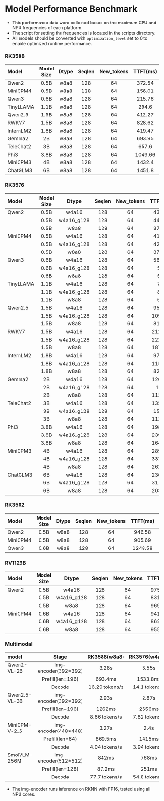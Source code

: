 # Model Performance Benchmark

- This performance data were collected based on the maximum CPU and NPU frequencies of each platform. 
- The script for setting the frequencies is located in the scripts directory.
- All models should be converted with `optimization_level` set to 0 to enable optimized runtime performance.

### RK3588

| Model     | Model Size | Dtype | Seqlen | New_tokens | TTFT(ms) | Tokens/s | memory(MB) |
| :-------- | :--------: | :---: | :----: | :--------: | :------: | :------: | :--------: |
| Qwen2     |    0.5B    | w8a8  |  128   |     64     |  372.54  |  40.26   |   639.72   |
| MiniCPM4  |    0.5B    | w8a8  |  128   |     64     |  156.01  |  43.93   |   507.45   |
| Qwen3     |    0.6B    | w8a8  |  128   |     64     |  215.76  |  29.52   |   772.98   |
| TinyLLAMA |    1.1B    | w8a8  |  128   |     64     |  294.6   |  24.26   |  1058.46   |
| Qwen2.5   |    1.5B    | w8a8  |  128   |     64     |  412.27  |  16.32   |  1659.15   |
| RWKV7     |    1.5B    | w8a8  |  128   |     64     |  828.62  |  13.81   |  1460.15   |
| InternLM2 |    1.8B    | w8a8  |  128   |     64     |  419.47  |   15.4   |  1764.16   |
| Gemma2    |     2B     | w8a8  |  128   |     64     |  693.95  |   9.65   |  2764.42   |
| TeleChat2 |     3B     | w8a8  |  128   |     64     |  657.6   |  10.12   |  2775.94   |
| Phi3      |    3.8B    | w8a8  |  128   |     64     | 1049.66  |   7.49   |  3747.69   |
| MiniCPM3  |     4B     | w8a8  |  128   |     64     |  1432.4  |   5.98   |  4337.68   |
| ChatGLM3  |     6B     | w8a8  |  128   |     64     |  1451.8  |   4.94   |  5883.87   |

### RK3576

| Model     | Model Size |   Dtype    | Seqlen | New_tokens | TTFT(ms) | Tokens/s | memory(MB) |
| :-------- | :--------: | :--------: | :----: | :--------: | :------: | :------: | :--------: |
| Qwen2     |    0.5B    |   w4a16    |  128   |     64     |  432.63  |  32.61   |   411.71   |
|           |    0.5B    | w4a16_g128 |  128   |     64     |  448.63  |  27.88   |   431.8    |
|           |    0.5B    |    w8a8    |  128   |     64     |  379.46  |  21.72   |   647.03   |
| MiniCPM4  |    0.5B    |   w4a16    |  128   |     64     |  414.05  |  36.76   |   305.61   |
|           |    0.5B    | w4a16_g128 |  128   |     64     |  420.83  |  33.75   |   346.41   |
|           |    0.5B    |    w8a8    |  128   |     64     |  377.83  |  23.94   |   511.98   |
| Qwen3     |    0.6B    |   w4a16    |  128   |     64     |  569.08  |  23.72   |   494.83   |
|           |    0.6B    | w4a16_g128 |  128   |     64     |   582    |  22.52   |   527.46   |
|           |    0.6B    |    w8a8    |  128   |     64     |   525    |  16.92   |   778.37   |
| TinyLLAMA |    1.1B    |   w4a16    |  128   |     64     |   706    |  21.02   |   573.3    |
|           |    1.1B    | w4a16_g128 |  128   |     64     |   822    |  18.91   |   655.82   |
|           |    1.1B    |    w8a8    |  128   |     64     |   619    |  12.59   |  1064.64   |
| Qwen2.5   |    1.5B    |   w4a16    |  128   |     64     |  959.23  |  14.45   |   932.98   |
|           |    1.5B    | w4a16_g128 |  128   |     64     | 1095.06  |  12.87   |  1015.79   |
|           |    1.5B    |    w8a8    |  128   |     64     |  814.69  |   8.51   |  1665.71   |
| RWKV7     |    1.5B    |   w4a16    |  128   |     64     | 2127.31  |  10.36   |   810.59   |
|           |    1.5B    | w4a16_g128 |  128   |     64     | 2229.17  |   9.65   |   901.84   |
|           |    1.5B    |    w8a8    |  128   |     64     | 1878.21  |   7.17   |  1469.38   |
| InternLM2 |    1.8B    |   w4a16    |  128   |     64     |  970.65  |  13.62   |   964.26   |
|           |    1.8B    | w4a16_g128 |  128   |     64     | 1150.83  |  12.06   |  1059.62   |
|           |    1.8B    |    w8a8    |  128   |     64     |  820.58  |   7.9    |  1771.28   |
| Gemma2    |     2B     |   w4a16    |  128   |     64     | 1262.21  |   8.49   |  1527.76   |
|           |     2B     | w4a16_g128 |  128   |     64     |   1535   |   7.72   |   1615.4   |
|           |     2B     |    w8a8    |  128   |     64     | 1126.28  |   4.92   |  2770.05   |
| TeleChat2 |     3B     |   w4a16    |  128   |     64     | 1356.45  |   8.98   |  1513.85   |
|           |     3B     | w4a16_g128 |  128   |     64     |  1585.8  |   7.82   |  1632.43   |
|           |     3B     |    w8a8    |  128   |     64     | 1129.12  |   5.13   |  2782.64   |
| Phi3      |    3.8B    |   w4a16    |  128   |     64     | 1980.87  |   6.35   |   1985.4   |
|           |    3.8B    | w4a16_g128 |  128   |     64     | 2392.96  |   5.84   |   2141.5   |
|           |    3.8B    |    w8a8    |  128   |     64     | 1641.84  |   3.75   |  3756.92   |
| MiniCPM3  |     4B     |   w4a16    |  128   |     64     | 2899.35  |   4.94   |  2334.24   |
|           |     4B     | w4a16_g128 |  128   |     64     | 3377.92  |   4.49   |  2615.88   |
|           |     4B     |    w8a8    |  128   |     64     | 2621.17  |   3.03   |  4364.42   |
| ChatGLM3  |     6B     |   w4a16    |  128   |     64     | 2362.78  |   4.62   |  2983.15   |
|           |     6B     | w4a16_g128 |  128   |     64     | 3170.31  |    4     |  3196.36   |
|           |     6B     |    w8a8    |  128   |     64     | 2037.96  |   2.29   |  5894.02   |

### RK3562

| Model    | Model Size | Dtype | Seqlen | New_tokens | TTFT(ms) | Tokens/s | memory(MB) |
| :------- | :--------: | :---: | :----: | :--------: | :------: | :------: | :--------: |
| Qwen2    |    0.5B    | w8a8  |  128   |     64     |  946.58  |  11.46   |   625.14   |
| MiniCPM4 |    0.5B    | w8a8  |  128   |     64     |  905.69  |  10.47   |   492.4    |
| Qwen3    |    0.6B    | w8a8  |  128   |     64     | 1248.58  |   8.87   |   755.48   |

### RV1126B

| Model    | Model Size |   Dtype    | Seqlen | New_tokens | TTFT(ms) | Tokens/s |
| :------- | :--------: | :--------: | :----: | :--------: | :------: | :------: |
| Qwen2    |    0.5B    |   w4a16    |  128   |     64     |  975.36  |  16.98   |
|          |    0.5B    | w4a16_g128 |  128   |     64     |  831.39  |   15.3   |
|          |    0.5B    |    w8a8    |  128   |     64     |  969.68  |   11.7   |
| MiniCPM4 |    0.6B    |   w4a16    |  128   |     64     |  941.48  |  20.37   |
|          |    0.6B    | w4a16_g128 |  128   |     64     |  862.57  |  17.73   |
|          |    0.6B    |    w8a8    |  128   |     64     |  955.15  |  13.47   |

### Multimodal

| model         |        Stage         |  RK3588(w8a8)  | RK3576(w4a16) |
| :------------ | :------------------: | :------------: | :-----------: |
| Qwen2-VL-2B   | img-encoder(392*392) |     3.28s      |     3.55s     |
|               |   Prefill(len=196)   |    693.4ms     |   1533.8ms    |
|               |        Decode        | 16.29 tokens/s | 14.1 tokens/s |
| Qwen2.5-VL-3B | img-encoder(392*392) |     2.93s      |     2.87s     |
|               |   Prefill(len=196)   |     1262ms     |    2656ms     |
|               |        Decode        | 8.66 tokens/s  | 7.82 tokens/s |
| MiniCPM-V-2_6 | img-encoder(448*448) |     3.27s      |     2.4s      |
|               |   Prefill(len=64)    |    869.5ms     |    1415ms     |
|               |        Decode        | 4.04 tokens/s  | 3.94 tokens/s |
| SmolVLM-256M  | Img-encoder(512*512) |     842ms      |     768ms     |
|               |   Prefill(len=128)   |     87.2ms     |     251ms     |
|               |        Decode        | 77.7 tokens/s  | 54.8 tokens/s |

- The img-encoder runs inference on RKNN with FP16, tested using all NPU cores.